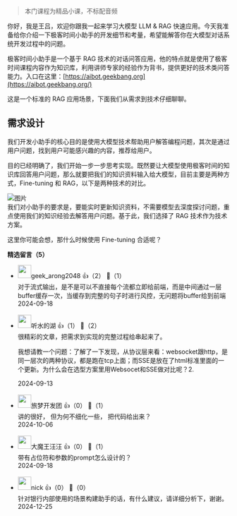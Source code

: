> 本门课程为精品小课，不标配音频

你好，我是王吕，欢迎你跟我一起来学习大模型 LLM &amp; RAG 快速应用。今天我准备给你介绍一下极客时间小助手的开发细节和考量，希望能解答你在大模型对话系统开发过程中的问题。

极客时间小助手是一个基于 RAG 技术的对话问答应用，他的特点就是使用了极客时间课程内容作为知识库，利用讲师专家的经验作为背书，提供更好的技术类问答能力。入口在这里：[https://aibot.geekbang.org](https://aibot.geekbang.org/)

这是一个标准的 RAG 应用场景，下面我们从需求到技术仔细聊聊。

## 需求设计

我们开发小助手的核心目的是使用大模型技术帮助用户解答编程问题，其次是通过用户问题，找到用户可能感兴趣的内容，推荐给用户。

目的已经明确了，我们开始一步一步思考实现。既然要让大模型使用极客时间的知识库回答用户问题，那么就要把我们的知识资料输入给大模型，目前主要是两种方式，Fine-tuning 和 RAG，以下是两种技术的对比。

![图片](https://static001.geekbang.org/resource/image/fa/b1/faf823d087ec12bce754007e69bc3bb1.jpg?wh=1600x756)  
我们对小助手的要求是，要能实时更新知识资料，不需要模型去深度探讨问题，重点使用我们的知识经验去解答用户问题。基于此，我们选择了 RAG 技术作为技术方案。

这里你可能会想，那什么时候使用 Fine-tuning 合适呢？
<div><strong>精选留言（5）</strong></div><ul>
<li><img src="https://static001.geekbang.org/account/avatar/00/17/2a/e6/c788257f.jpg" width="30px"><span>geek_arong2048</span> 👍（2） 💬（1）<div>对于流式输出，是不是可以不直接每个流都立即给前端，而是中间通过一层buffer缓存一次，当缓存到完整的句子时进行风控，无问题将buffer给到前端</div>2024-09-18</li><br/><li><img src="https://static001.geekbang.org/account/avatar/00/16/e8/c9/59bcd490.jpg" width="30px"><span>听水的湖</span> 👍（1） 💬（2）<div>很精彩的文章，把需求到实现的完整过程给串起来了。

我想请教一个问题：了解了一下发现，从协议层来看：websocket跟http，是同一层次的两种协议，都是跑在tcp上面；而SSE是放在了html标准里面的一个更新。为什么会在选型方案里用Websocet和SSE做对比呢？2.</div>2024-09-13</li><br/><li><img src="https://static001.geekbang.org/account/avatar/00/18/c1/65/2fb5c4ce.jpg" width="30px"><span>旅梦开发团</span> 👍（0） 💬（1）<div>讲的很好， 但为何不细化一些， 把代码给出来？ </div>2024-10-06</li><br/><li><img src="https://static001.geekbang.org/account/avatar/00/0f/6b/f8/b4da7936.jpg" width="30px"><span>大魔王汪汪</span> 👍（0） 💬（1）<div>带有占位符和参数的prompt怎么设计的？</div>2024-09-18</li><br/><li><img src="https://static001.geekbang.org/account/avatar/00/10/33/d3/30a89b21.jpg" width="30px"><span>nick</span> 👍（0） 💬（0）<div>针对银行内部使用的场景构建助手的话，有什么建议，请详细分析下，谢谢。</div>2024-12-25</li><br/>
</ul>